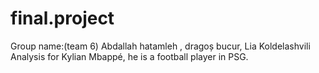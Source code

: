 # final.project
Group name:(team 6)
Abdallah hatamleh , dragoș bucur, Lia Koldelashvili 
Analysis for Kylian Mbappé, he is a football player in PSG.


